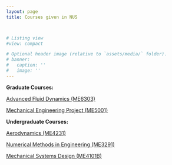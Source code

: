 ```yaml
---
layout: page
title: Courses given in NUS



# Listing view
#view: compact

# Optional header image (relative to `assets/media/` folder).
# banner:
#   caption: ''
#   image: ''
---
```


**Graduate Courses:**

[Advanced Fluid Dynamics (ME6303)](https://nusmods.com/courses/ME6303/advanced-fluid-dynamics)

[Mechanical Engineering Project (ME5001)](https://nusmods.com/courses/ME5001/mechanical-engineering-project)

**Undergraduate Courses:**

[Aerodynamics (ME4231)](https://nusmods.com/courses/ME4231/aerodynamics)

[Numerical Methods in Engineering (ME3291)](https://nusmods.com/courses/ME3291/numerical-methods-in-engineering)

[Mechanical Systems Design (ME4101B)](https://nusmods.com/courses/ME4101B/mechanical-systems-design)


